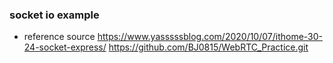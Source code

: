 ### socket io example

- reference source
https://www.yasssssblog.com/2020/10/07/ithome-30-24-socket-express/
https://github.com/BJ0815/WebRTC_Practice.git
